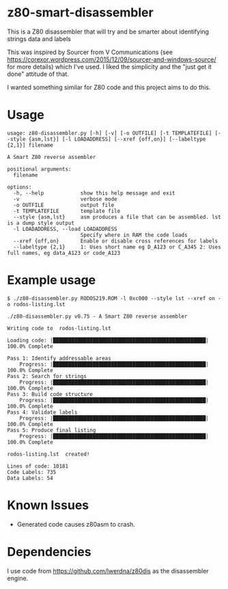 # z80-smart-disassembler

This is a Z80 disassembler that will try and be smarter about identifying strings data and labels

This was inspired by Sourcer from V Communications (see https://corexor.wordpress.com/2015/12/09/sourcer-and-windows-source/ for more details) which I've used. I liked the simplicity and the "just get it done" attitude of that.

I wanted something similar for Z80 code and this project aims to do this.

# Usage
```
usage: z80-disassembler.py [-h] [-v] [-o OUTFILE] [-t TEMPLATEFILE] [--style {asm,lst}] [-l LOADADDRESS] [--xref {off,on}] [--labeltype {2,1}] filename

A Smart Z80 reverse assembler

positional arguments:
  filename

options:
  -h, --help            show this help message and exit
  -v                    verbose mode
  -o OUTFILE            output file
  -t TEMPLATEFILE       template file
  --style {asm,lst}     asm produces a file that can be assembled. lst is a dump style output
  -l LOADADDRESS, --load LOADADDRESS
                        Specify where in RAM the code loads
  --xref {off,on}       Enable or disable cross references for labels
  --labeltype {2,1}     1: Uses short name eg D_A123 or C_A345 2: Uses full names, eg data_A123 or code_A123
```
# Example usage


```
$ ./z80-disassembler.py RODOS219.ROM -l 0xc000 --style lst --xref on -o rodos-listing.lst

./z80-disassembler.py v0.75 - A Smart Z80 reverse assembler

Writing code to  rodos-listing.lst

Loading code: |██████████████████████████████████████████████████| 100.0% Complete

Pass 1: Identify addressable areas
    Progress: |██████████████████████████████████████████████████| 100.0% Complete
Pass 2: Search for strings
    Progress: |██████████████████████████████████████████████████| 100.0% Complete
Pass 3: Build code structure
    Progress: |██████████████████████████████████████████████████| 100.0% Complete
Pass 4: Validate labels
    Progress: |██████████████████████████████████████████████████| 100.0% Complete
Pass 5: Produce final listing
    Progress: |██████████████████████████████████████████████████| 100.0% Complete

rodos-listing.lst  created!

Lines of code: 10181
Code Labels: 735
Data Labels: 54
```

# Known Issues

* Generated code causes z80asm to crash.

# Dependencies

I use code from https://github.com/lwerdna/z80dis as the disassembler engine.
